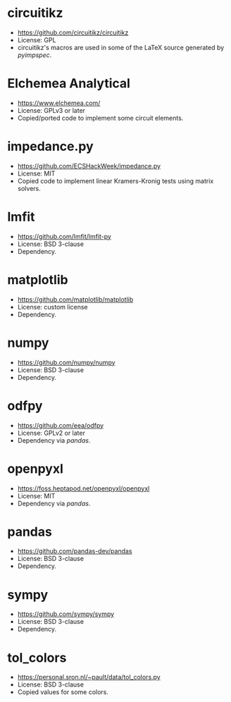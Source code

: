 # circuitikz
- https://github.com/circuitikz/circuitikz
- License: GPL
- circuitikz's macros are used in some of the LaTeX source generated by *pyimpspec*.

# Elchemea Analytical
- https://www.elchemea.com/
- License: GPLv3 or later
- Copied/ported code to implement some circuit elements.

# impedance.py
- https://github.com/ECSHackWeek/impedance.py
- License: MIT
- Copied code to implement linear Kramers-Kronig tests using matrix solvers.

# lmfit
- https://github.com/lmfit/lmfit-py
- License: BSD 3-clause
- Dependency.

# matplotlib
- https://github.com/matplotlib/matplotlib
- License: custom license
- Dependency.

# numpy
- https://github.com/numpy/numpy
- License: BSD 3-clause
- Dependency.

# odfpy
- https://github.com/eea/odfpy
- License: GPLv2 or later
- Dependency via *pandas*.

# openpyxl
- https://foss.heptapod.net/openpyxl/openpyxl
- License: MIT
- Dependency via *pandas*.

# pandas
- https://github.com/pandas-dev/pandas
- License: BSD 3-clause
- Dependency.

# sympy
- https://github.com/sympy/sympy
- License: BSD 3-clause
- Dependency.

# tol_colors
- https://personal.sron.nl/~pault/data/tol_colors.py
- License: BSD 3-clause
- Copied values for some colors.
